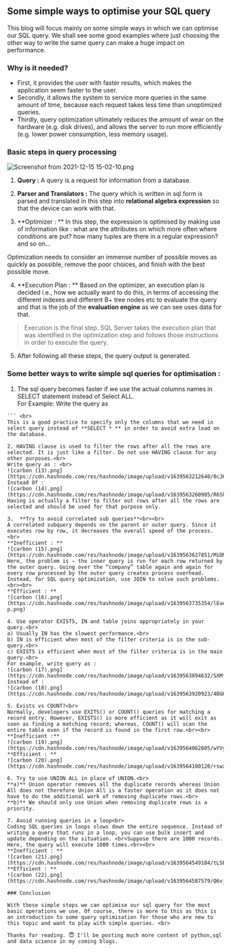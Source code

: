 ## Some simple ways to optimise your SQL query

This blog will focus mainly on some simple ways in which we can optimise our SQL query. We shall see some good examples where just choosing the other way to write the same query can make a huge impact on performance.

### Why is it needed?

- First, it provides the user with faster results, which makes the application seem faster to the user.
- Secondly, it allows the system to service more queries in the same amount of time, because each request takes less time than unoptimized queries.
- Thirdly, query optimization ultimately reduces the amount of wear on the hardware (e.g. disk drives), and allows the server to run more efficiently (e.g. lower power consumption, less memory usage).

### Basic steps in query processing

![Screenshot from 2021-12-15 15-02-10.png](https://cdn.hashnode.com/res/hashnode/image/upload/v1639560760057/i--s80j15.png)

1. **Query :** A query is a request for information from a database. 

2. **Parser and Translators :** The query which is written in sql form is parsed and translated in this step into **relational algebra expression** so that the device can work with that.

3. **Optimizer : ** In this step, the expression is optimised by making use of information like : what are the attributes on which more often where conditions are put? how many tuples are there in a regular expression? and so on... 
> 
Optimization needs to consider an immense number of possible moves as quickly as possible, remove the poor choices, and finish with the best possible move.

4. **Execution Plan : ** Based on the optimizer, an execution plan is decided i.e., how we actually want to do this, in terms of accessing the different indexes and different B+ tree nodes etc to evaluate the query and that is the job of the **evaluation engine** as we can see uses data for that.
> Execution is the final step. SQL Server takes the execution plan that was identified in the optimization step and follows those instructions in order to execute the query.

5. After following all these steps, the query output is generated.

### Some better ways to write simple sql queries for optimisation :

1. The sql query becomes faster if we use the actual columns names in SELECT statement instead of Select ALL. 
<br>For Example: Write the query as<br>
```SELECT id, first_name, last_name, age, subject FROM student_details;
``` <br>
This is a good practice to specify only the columns that we need in select query instead of **SELECT * ** in order to avoid extra load on the database.

2. HAVING clause is used to filter the rows after all the rows are selected. It is just like a filter. Do not use HAVING clause for any other purposes.<br>
Write query as : <br>
![carbon (13).png](https://cdn.hashnode.com/res/hashnode/image/upload/v1639563212640/0cJHn7sOi.png)
Instead Of : 
![carbon (14).png](https://cdn.hashnode.com/res/hashnode/image/upload/v1639563260985/R6SkMU8za.png)
Having is actually a filter to filter out rows after all the rows are selected and should be used for that purpose only.

3.  **Try to avoid correlated sub queries**<br><br>
A correlated subquery depends on the parent or outer query. Since it executes row by row, it decreases the overall speed of the process.<br>
**Inefficient : **
![carbon (15).png](https://cdn.hashnode.com/res/hashnode/image/upload/v1639563627851/MiDMLmFaF.png)
Here, the problem is — the inner query is run for each row returned by the outer query. Going over the “company” table again and again for every row processed by the outer query creates process overhead. Instead, for SQL query optimization, use JOIN to solve such problems.<br><br>
**Efficient : **
![carbon (16).png](https://cdn.hashnode.com/res/hashnode/image/upload/v1639563735354/lEuerB7-p.png)

4. Use operator EXISTS, IN and table joins appropriately in your query.<br>
a) Usually IN has the slowest performance.<br>
b) IN is efficient when most of the filter criteria is in the sub-query.<br>
c) EXISTS is efficient when most of the filter criteria is in the main query.<br>
For example, write query as : 
![carbon (17).png](https://cdn.hashnode.com/res/hashnode/image/upload/v1639563894632/SXMftVq6m.png)
Instead of :
![carbon (18).png](https://cdn.hashnode.com/res/hashnode/image/upload/v1639563920923/4BGKAhGL8.png)

5. Exists vs COUNT?<br>
Normally, developers use EXITS() or COUNT() queries for matching a record entry. However, EXISTS() is more efficient as it will exit as soon as finding a matching record; whereas, COUNT() will scan the entire table even if the record is found in the first row.<br><br>
**Inefficient :**
![carbon (19).png](https://cdn.hashnode.com/res/hashnode/image/upload/v1639564062805/wYVyA9p4d.png)
**Efficient : **
![carbon (20).png](https://cdn.hashnode.com/res/hashnode/image/upload/v1639564100120/rswzG480A.png)

6. Try to use UNION ALL in place of UNION.<br>
**a)** Union operator removes all the duplicate records whereas Union All does not therefore Union All is a faster operation as it does not have to do the additional work of removing duplicate rows.<br>
**b)** We should only use Union when removing duplicate rows is a priority.

7. Avoid running queries in a loop<br>
Coding SQL queries in loops slows down the entire sequence. Instead of writing a query that runs in a loop, you can use bulk insert and update depending on the situation. <br>Suppose there are 1000 records. Here, the query will execute 1000 times.<br><br>
**Inefficient : **
![carbon (21).png](https://cdn.hashnode.com/res/hashnode/image/upload/v1639564549184/tLSEu1IgX.png)
**Efficient : **
![carbon (22).png](https://cdn.hashnode.com/res/hashnode/image/upload/v1639564587579/Q6vju0Pr3.png)

### Conclusion

With these simple steps we can optimise our sql query for the most basic operations we use. Of course, there is more to this as this is an introduction to some query optimisation for those who are new to this topic and want to play with simple queries. <br>

Thanks for reading. 😇 I'll be posting much more content of python,sql and data science in my coming blogs.




























